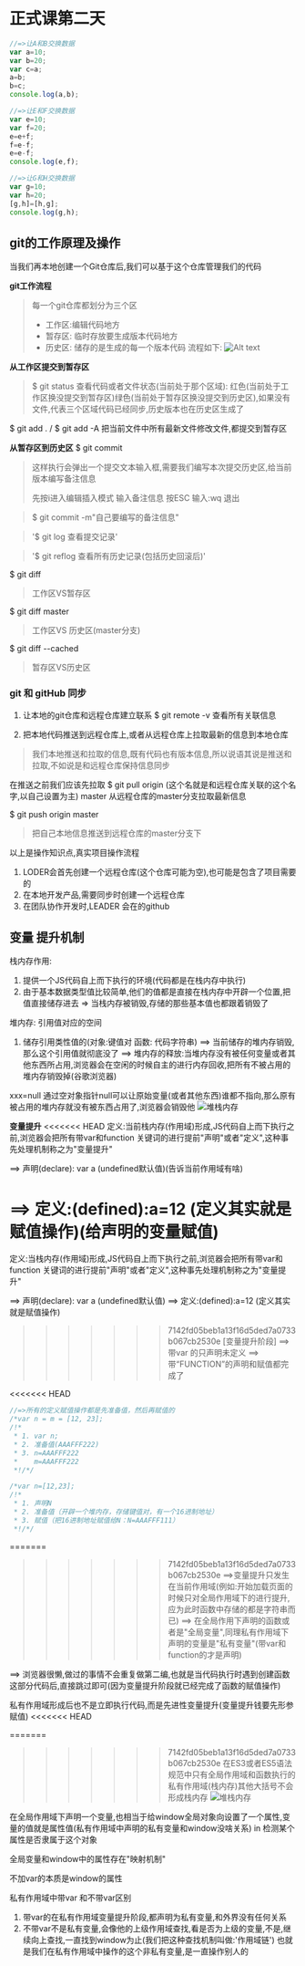 # 正式课第二天
```javascript
//=>让A和B交换数据
var a=10;
var b=20;
var c=a;
a=b;
b=c;
console.log(a,b);

//=>让E和F交换数据
var e=10;
var f=20;
e=e+f;
f=e-f;
e=e-f;
console.log(e,f);

//=>让G和H交换数据
var g=10;
var h=20;
[g,h]=[h,g];
console.log(g,h);

```
## git的工作原理及操作
当我们再本地创建一个Git仓库后,我们可以基于这个仓库管理我们的代码

**git工作流程**
> 每一个git仓库都划分为三个区
> - 工作区:编辑代码地方
> - 暂存区: 临时存放要生成版本代码地方
> - 历史区: 储存的是生成的每一个版本代码
流程如下:
![Alt text](./1.png)

**从工作区提交到暂存区**
> $ git status 
> 查看代码或者文件状态(当前处于那个区域): 红色(当前处于工作区换没提交到暂存区)绿色(当前处于暂存区换没提交到历史区),如果没有文件,代表三个区域代码已经同步,历史版本也在历史区生成了

$ git add .    /   $ git add -A 
把当前文件中所有最新文件修改文件,都提交到暂存区


**从暂存区到历史区**
$ git commit  
> 这样执行会弹出一个提交文本输入框,需要我们编写本次提交历史区,给当前版本编写备注信息
> 
> 先按i进入编辑插入模式
> 输入备注信息
> 按ESC
> 输入:wq  退出

> $ git commit -m"自己要编写的备注信息"

> '$ git log 查看提交记录'

> '$ git reflog 查看所有历史记录(包括历史回滚后)'

$ git diff
> 工作区VS暂存区

$ git diff master
> 工作区VS 历史区(master分支)

$ git diff --cached
> 暂存区VS历史区

###  git 和 gitHub 同步
1. 让本地的git仓库和远程仓库建立联系
    $ git remote -v 
    查看所有关联信息


2. 把本地代码推送到远程仓库上,或者从远程仓库上拉取最新的信息到本地仓库
> 我们本地推送和拉取的信息,既有代码也有版本信息,所以说语其说是推送和拉取,不如说是和远程仓库保持信息同步

在推送之前我们应该先拉取
$ git pull origin (这个名就是和远程仓库关联的这个名字,以自己设置为主) master 从远程仓库的master分支拉取最新信息

$ git push origin master
> 把自己本地信息推送到远程仓库的master分支下

以上是操作知识点,真实项目操作流程
1. LODER会首先创建一个远程仓库(这个仓库可能为空),也可能是包含了项目需要的
3. 在本地开发产品,需要同步时创建一个远程仓库
4. 在团队协作开发时,LEADER 会在的github


## 变量 提升机制
栈内存作用:
1. 提供一个JS代码自上而下执行的环境(代码都是在栈内存中执行)
2. 由于基本数据类型值比较简单,他们的值都是直接在栈内存中开辟一个位置,把值直接储存进去
=> 当栈内存被销毁,存储的那些基本值也都跟着销毁了

堆内存: 引用值对应的空间
1. 储存引用类性值的(对象:键值对 函数: 代码字符串)
==> 当前储存的堆内存销毁,那么这个引用值就彻底没了
==> 堆内存的释放:当堆内存没有被任何变量或者其他东西所占用,浏览器会在空闲的时候自主的进行内存回收,把所有不被占用的堆内存销毁掉(谷歌浏览器)

xxx=null 通过空对象指针null可以让原始变量(或者其他东西)谁都不指向,那么原有被占用的堆内存就没有被东西占用了,浏览器会销毁他
![堆栈内存](./堆栈内存运行机制.png)

**变量提升**
<<<<<<< HEAD
定义:当前栈内存(作用域)形成,JS代码自上而下执行之前,浏览器会把所有带var和function 关键词的进行提前"声明"或者"定义",这种事先处理机制称之为"变量提升"

==> 声明(declare): var a (undefined默认值)(告诉当前作用域有啥)

==> 定义:(defined):a=12 (定义其实就是赋值操作)(给声明的变量赋值)
=======
定义:当栈内存(作用域)形成,JS代码自上而下执行之前,浏览器会把所有带var和function 关键词的进行提前"声明"或者"定义",这种事先处理机制称之为"变量提升"

==> 声明(declare): var a (undefined默认值)
==> 定义:(defined):a=12 (定义其实就是赋值操作)
>>>>>>> 7142fd05beb1a13f16d5ded7a0733b067cb2530e
[变量提升阶段]
==> 带var 的只声明未定义
==> 带“FUNCTION”的声明和赋值都完成了

<<<<<<< HEAD
```Javascript
//=>所有的定义赋值操作都是先准备值，然后再赋值的
/*var n = m = [12, 23];
/!*
 * 1. var n;
 * 2. 准备值(AAAFFF222)
 * 3. n=AAAFFF222
 *    m=AAAFFF222
 *!/*/

/*var n=[12,23];
/!*
 * 1. 声明N
 * 2. 准备值（开辟一个堆内存，存储键值对，有一个16进制地址）
 * 3. 赋值（把16进制地址赋值给N：N=AAAFFF111）
 *!/*/
```

=======
>>>>>>> 7142fd05beb1a13f16d5ded7a0733b067cb2530e
==>变量提升只发生在当前作用域(例如:开始加载页面的时候只对全局作用域下的进行提升,应为此时函数中存储的都是字符串而已)
==> 在全局作用下声明的函数或者是"全局变量",同理私有作用域下声明的变量是"私有变量"(带var和function的才是声明)

==> 浏览器很懒,做过的事情不会重复做第二编,也就是当代码执行时遇到创建函数这部分代码后,直接跳过即可(因为变量提升阶段就已经完成了函数的赋值操作)

私有作用域形成后也不是立即执行代码,而是先进性变量提升(变量提升钱要先形参赋值)
<<<<<<< HEAD

=======
>>>>>>> 7142fd05beb1a13f16d5ded7a0733b067cb2530e
在ES3或者ES5语法规范中只有全局作用域和函数执行的私有作用域(栈内存)其他大括号不会形成栈内存
![堆栈内存](./2.png)

在全局作用域下声明一个变量,也相当于给window全局对象向设置了一个属性,变量的值就是属性值(私有作用域中声明的私有变量和window没啥关系)
in 检测某个属性是否隶属于这个对象

全局变量和window中的属性存在"映射机制"

不加var的本质是window的属性


私有作用域中带var 和不带var区别
1. 带var的在私有作用域变量提升阶段,都声明为私有变量,和外界没有任何关系
2. 不带var不是私有变量,会像他的上级作用域查找,看是否为上级的变量,不是,继续向上查找,一直找到window为止(我们把这种查找机制叫做:'作用域链') 也就是我们在私有作用域中操作的这个非私有变量,是一直操作别人的